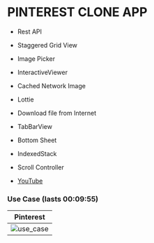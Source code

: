# PINTEREST CLONE APP

- Rest API
- Staggered Grid View
- Image Picker
- InteractiveViewer
- Cached Network Image
- Lottie
- Download file from Internet
- TabBarView
- Bottom Sheet
- IndexedStack
- Scroll Controller

- [YouTube](https://www.youtube.com/watch?v=vRM7LNPo1ag)

### Use Case (lasts 00:09:55)
| Pinterest |
|----------------|
| ![use_case](assets/readme/use_case.gif) |

